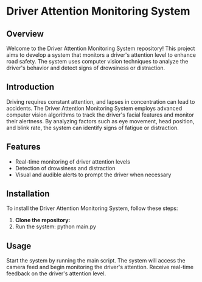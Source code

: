 # Driver Attention Monitoring System

## Overview

Welcome to the Driver Attention Monitoring System repository! This project aims to develop a system that monitors a driver's attention level to enhance road safety. The system uses computer vision techniques to analyze the driver's behavior and detect signs of drowsiness or distraction.

## Introduction

Driving requires constant attention, and lapses in concentration can lead to accidents. The Driver Attention Monitoring System employs advanced computer vision algorithms to track the driver's facial features and monitor their alertness. By analyzing factors such as eye movement, head position, and blink rate, the system can identify signs of fatigue or distraction.

## Features

- Real-time monitoring of driver attention levels
- Detection of drowsiness and distraction
- Visual and audible alerts to prompt the driver when necessary

## Installation

To install the Driver Attention Monitoring System, follow these steps:

1. **Clone the repository:**
2. Run the system:
   python main.py
## Usage
Start the system by running the main script.
The system will access the camera feed and begin monitoring the driver's attention.
Receive real-time feedback on the driver's attention level.
